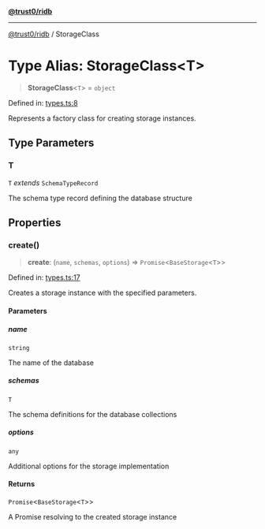 [**@trust0/ridb**](../README.md)

***

[@trust0/ridb](../README.md) / StorageClass

# Type Alias: StorageClass\<T\>

> **StorageClass**\<`T`\> = `object`

Defined in: [types.ts:8](https://github.com/trust0-project/RIDB/blob/1bab2eafbebd794b08d4290d79a11be8a690c8ca/packages/ridb/src/types.ts#L8)

Represents a factory class for creating storage instances.

## Type Parameters

### T

`T` *extends* `SchemaTypeRecord`

The schema type record defining the database structure

## Properties

### create()

> **create**: (`name`, `schemas`, `options`) => `Promise`\<`BaseStorage`\<`T`\>\>

Defined in: [types.ts:17](https://github.com/trust0-project/RIDB/blob/1bab2eafbebd794b08d4290d79a11be8a690c8ca/packages/ridb/src/types.ts#L17)

Creates a storage instance with the specified parameters.

#### Parameters

##### name

`string`

The name of the database

##### schemas

`T`

The schema definitions for the database collections

##### options

`any`

Additional options for the storage implementation

#### Returns

`Promise`\<`BaseStorage`\<`T`\>\>

A Promise resolving to the created storage instance

